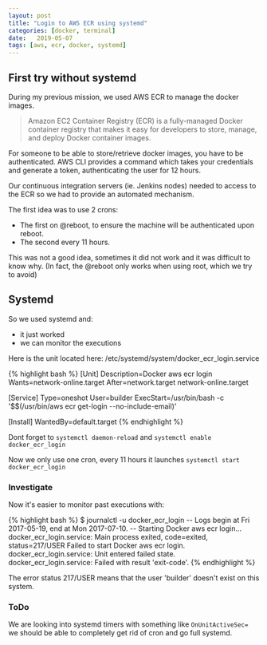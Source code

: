 ```yaml
---
layout: post
title: "Login to AWS ECR using systemd"
categories: [docker, terminal]
date:   2019-05-07
tags: [aws, ecr, docker, systemd]
---
```


## First try without systemd

During my previous mission, we used AWS ECR to manage the docker images.

> Amazon EC2 Container Registry (ECR) is a fully-managed Docker container registry that makes it easy for developers to store, manage, and deploy Docker container images.

For someone to be able to store/retrieve docker images, you have to be authenticated. AWS CLI provides a command which takes your credentials and generate a token, authenticating the user for 12 hours.

Our continuous integration servers (ie. Jenkins nodes) needed to access to the ECR so we had to provide an automated mechanism.

The first idea was to use 2 crons:

* The first on @reboot, to ensure the machine will be authenticated upon reboot.
* The second every 11 hours.

This was not a good idea, sometimes it did not work and it was difficult to know why. (In fact, the @reboot only works when using root, which we try to avoid)

## Systemd

So we used systemd and:

* it just worked
* we can monitor the executions

Here is the unit located here: /etc/systemd/system/docker_ecr_login.service

{% highlight bash %}
[Unit]
Description=Docker aws ecr login
Wants=network-online.target
After=network.target network-online.target

[Service]
Type=oneshot
User=builder
ExecStart=/usr/bin/bash -c '$$(/usr/bin/aws ecr get-login --no-include-email)'

[Install]
WantedBy=default.target
{% endhighlight %}

Dont forget to `systemctl daemon-reload` and `systemctl enable docker_ecr_login`

Now we only use one cron, every 11 hours it launches `systemctl start docker_ecr_login`

### Investigate

Now it's easier to monitor past executions with:

{% highlight bash %}
$ journalctl -u docker_ecr_login
-- Logs begin at Fri 2017-05-19, end at Mon 2017-07-10. --
Starting Docker aws ecr login...
docker_ecr_login.service: Main process exited, code=exited, status=217/USER
Failed to start Docker aws ecr login.
docker_ecr_login.service: Unit entered failed state.
docker_ecr_login.service: Failed with result 'exit-code'.
{% endhighlight %}

The error status 217/USER means that the user 'builder' doesn't exist on this system.

### ToDo

We are looking into systemd timers with something like `OnUnitActiveSec=` we should be able to completely get rid of cron and go full systemd.
